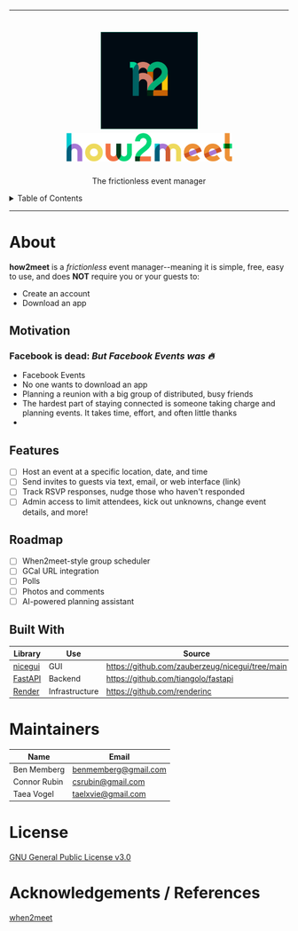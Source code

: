 
---
<h1 align="center">
    <img src="assets/h2m_logo.png" alt="Logo" width="175" height="175">
    <br>
    <img src="assets/how2meet.png" alt="title" width="299">
</h1>

<p align="center">
    The frictionless event manager
    <br/>
</p>

<details>
<summary>Table of Contents</summary>

- [About](#about)
    - [Description](#description)
    - [Motivation](#motivation)
    - [Features](#features)
    - [Roadmap](#roadmap)
    - [Built With](#built-with)
- [Getting Started](#getting-started)
  - [Tutorial](#tutorial)
  - [Screenshots](#screenshots)
- [Roadmap](#roadmap)
- [Maintainers](#maintainers)
- [License](#license)
- [Acknowledgements](#acknowledgements)

</details>

---

# About

**how2meet** is a *frictionless* event manager--meaning it is simple, free, easy to use, and does **NOT** require you or your guests to:
- Create an account
- Download an app

## Motivation

### __Facebook is dead:__ _But Facebook Events was :fire:_
- Facebook Events
- No one wants to download an app
- Planning a reunion with a big group of distributed, busy friends
- The hardest part of staying connected is someone taking charge and planning events. It takes time, effort, and often little thanks
-

## Features
- [ ] Host an event at a specific location, date, and time
- [ ] Send invites to guests via text, email, or web interface (link)
- [ ] Track RSVP responses, nudge those who haven't responded
- [ ] Admin access to limit attendees, kick out unknowns, change event details, and more!

## Roadmap
- [ ] When2meet-style group scheduler
- [ ] GCal URL integration
- [ ] Polls
- [ ] Photos and comments
- [ ] AI-powered planning assistant

## Built With
| Library                                 | Use            | Source                                          |
|-----------------------------------------|----------------|-------------------------------------------------|
| [nicegui](https://nicegui.io)           | GUI            | https://github.com/zauberzeug/nicegui/tree/main |
| [FastAPI](https://fastapi.tiangolo.com) | Backend        | https://github.com/tiangolo/fastapi             |
| [Render](https://render.com)            | Infrastructure | https://github.com/renderinc                    |

# Maintainers
| Name         | Email                |
|--------------|----------------------|
| Ben Memberg  | benmemberg@gmail.com |
| Connor Rubin | csrubin@gmail.com    |
| Taea Vogel   | taelxvie@gmail.com   |

# License
[GNU General Public License v3.0](https://choosealicense.com/licenses/gpl-3.0/)

# Acknowledgements / References

[when2meet](https://www.when2meet.com)
